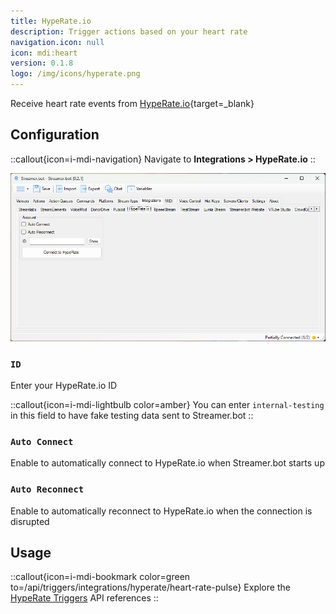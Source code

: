```yaml
---
title: HypeRate.io
description: Trigger actions based on your heart rate
navigation.icon: null
icon: mdi:heart
version: 0.1.8
logo: /img/icons/hyperate.png
---
```


Receive heart rate events from [HypeRate.io](https://hyperate.io){target=_blank}

## Configuration

::callout{icon=i-mdi-navigation}
Navigate to **Integrations > HypeRate.io**
::

![HypeRate Configuration](assets/hyperate.png)

### `ID`
Enter your HypeRate.io ID

::callout{icon=i-mdi-lightbulb color=amber}
You can enter `internal-testing` in this field to have fake testing data sent to Streamer.bot
::

### `Auto Connect`
Enable to automatically connect to HypeRate.io when Streamer.bot starts up

### `Auto Reconnect`
Enable to automatically reconnect to HypeRate.io when the connection is disrupted

## Usage
::callout{icon=i-mdi-bookmark color=green to=/api/triggers/integrations/hyperate/heart-rate-pulse}
Explore the [HypeRate Triggers](/api/triggers/integrations/hyperate/heart-rate-pulse) API references
::